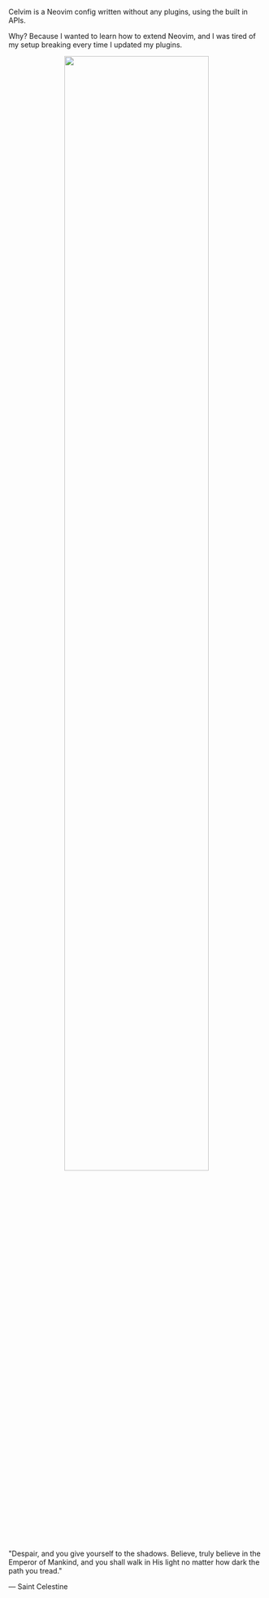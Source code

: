 Celvim is a Neovim config written without any plugins, using the built in APIs. 

Why? Because I wanted to learn how to extend Neovim, and I was tired of my setup breaking every time I updated my plugins.

<p align="center">
  <img src="https://images-wixmp-ed30a86b8c4ca887773594c2.wixmp.com/f/a6e5e315-edc9-4a51-836d-c295b4299b87/d2qasl8-797263fd-ae36-4a06-9017-2cf12a8e2af1.jpg?token=eyJ0eXAiOiJKV1QiLCJhbGciOiJIUzI1NiJ9.eyJzdWIiOiJ1cm46YXBwOjdlMGQxODg5ODIyNjQzNzNhNWYwZDQxNWVhMGQyNmUwIiwiaXNzIjoidXJuOmFwcDo3ZTBkMTg4OTgyMjY0MzczYTVmMGQ0MTVlYTBkMjZlMCIsIm9iaiI6W1t7InBhdGgiOiJcL2ZcL2E2ZTVlMzE1LWVkYzktNGE1MS04MzZkLWMyOTViNDI5OWI4N1wvZDJxYXNsOC03OTcyNjNmZC1hZTM2LTRhMDYtOTAxNy0yY2YxMmE4ZTJhZjEuanBnIn1dXSwiYXVkIjpbInVybjpzZXJ2aWNlOmZpbGUuZG93bmxvYWQiXX0.-rVD3Kvd5DLKNR11MB3tz7JGwU9Akn9pB7g5XGQTN2Q" width="75%"/>
</p>

"Despair, and you give yourself to the shadows. Believe, truly believe in the Emperor of Mankind, and you shall walk in His light no matter how dark the path you tread."

— Saint Celestine

